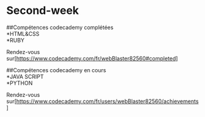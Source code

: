 # Second-week  

##Compétences codecademy complétées  
*HTML&CSS  
*RUBY  

Rendez-vous sur[https://www.codecademy.com/fr/webBlaster82560#completed]  

##Compétences codecademy en cours  
*JAVA SCRIPT  
*PYTHON  

Rendez-vous sur[https://www.codecademy.com/fr/users/webBlaster82560/achievements]

